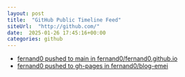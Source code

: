 ```yaml
---
layout: post
title:  "GitHub Public Timeline Feed"
siteUrl:  "http://github.com/"
date:  2025-01-26 17:45:16+00:00
categories: github
---
```

*  [fernand0 pushed to main in fernand0/fernand0.github.io](https://github.com/fernand0/fernand0.github.io/compare/df04d0d03f...d8a971db42)
*  [fernand0 pushed to gh-pages in fernand0/blog-emei](https://github.com/fernand0/blog-emei/compare/e205c2add6...1fe2c0bf10)
